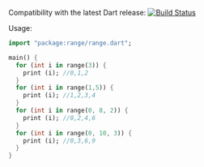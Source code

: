 Compatibility with the latest Dart release:
[![Build Status](https://drone.io/github.com/ilyakharlamov/dart-range/status.png)](https://drone.io/github.com/ilyakharlamov/dart-range/latest)

Usage:
```dart
import "package:range/range.dart";

main() {
  for (int i in range(3)) {
    print (i); //0,1,2
  }
  for (int i in range(1,5)) {
    print (i); //1,2,3,4
  }
  for (int i in range(0, 8, 2)) {
    print (i); //0,2,4,6
  }
  for (int i in range(0, 10, 3)) {
    print (i); //0,3,6,9
  }
}
```
